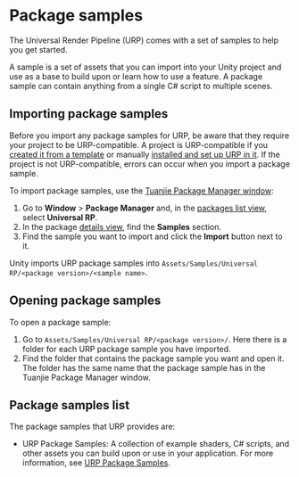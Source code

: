 # Package samples

The Universal Render Pipeline (URP) comes with a set of samples to help you get started.

A sample is a set of assets that you can import into your Unity project and use as a base to build upon or learn how to use a feature. A package sample can contain anything from a single C# script to multiple scenes.

## Importing package samples

Before you import any package samples for URP, be aware that they require your project to be URP-compatible. A project is URP-compatible if you [created it from a template](creating-a-new-project-with-urp.md) or manually [installed and set up URP in it](InstallURPIntoAProject.md). If the project is not URP-compatible, errors can occur when you import a package sample.

To import package samples, use the [Tuanjie Package Manager window](https://docs.unity3d.com/Manual/upm-ui.html):

1. Go to **Window** > **Package Manager** and, in the [packages list view](https://docs.unity3d.com/Manual/upm-ui-list.html), select **Universal RP**.
2. In the package [details view](https://docs.unity3d.com/Manual/upm-ui-details.html), find the **Samples** section.
3. Find the sample you want to import and click the **Import** button next to it.

Unity imports URP package samples into `Assets/Samples/Universal RP/<package version>/<sample name>`.

## Opening package samples

To open a package sample:

1. Go to `Assets/Samples/Universal RP/<package version>/`. Here there is a folder for each URP package sample you have imported.
2. Find the folder that contains the package sample you want and open it. The folder has the same name that the package sample has in the Tuanjie Package Manager window.

## Package samples list

The package samples that URP provides are:

* URP Package Samples: A collection of example shaders, C# scripts, and other assets you can build upon or use in your application. For more information, see [URP Package Samples](package-sample-urp-package-samples.md).
